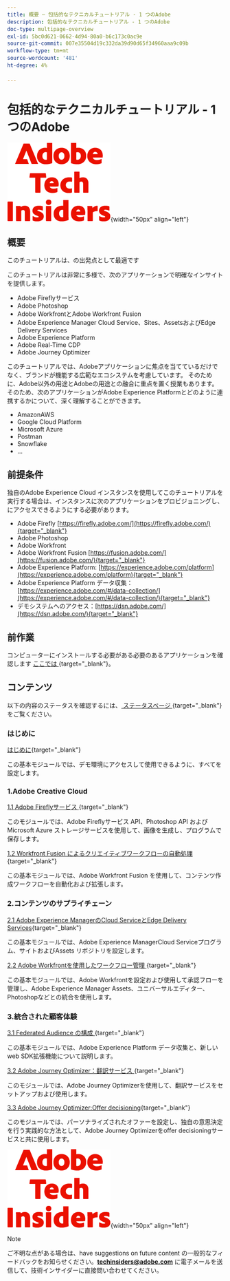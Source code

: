 ```yaml
---
title: 概要 – 包括的なテクニカルチュートリアル - 1 つのAdobe
description: 包括的なテクニカルチュートリアル - 1 つのAdobe
doc-type: multipage-overview
exl-id: 5bc0d621-0662-4d94-80a0-b6c173c0ac9e
source-git-commit: 007e35504d19c332da39d90d65f34960aaa9c09b
workflow-type: tm+mt
source-wordcount: '481'
ht-degree: 4%

---
```


# 包括的なテクニカルチュートリアル - 1 つのAdobe

![ 技術インサイダー ](./assets/images/techinsiders.png){width="50px" align="left"}

## 概要

このチュートリアルは、の出発点として最適です

このチュートリアルは非常に多様で、次のアプリケーションで明確なインサイトを提供します。

- Adobe Fireflyサービス
- Adobe Photoshop
- Adobe WorkfrontとAdobe Workfront Fusion
- Adobe Experience Manager Cloud Service、Sites、AssetsおよびEdge Delivery Services
- Adobe Experience Platform
- Adobe Real-Time CDP
- Adobe Journey Optimizer


このチュートリアルでは、Adobeアプリケーションに焦点を当てているだけでなく、ブランドが機能する広範なエコシステムを考慮しています。 そのために、Adobe以外の用途とAdobeの用途との融合に重点を置く授業もあります。 そのため、次のアプリケーションがAdobe Experience Platformとどのように連携するかについて、深く理解することができます。

- AmazonAWS
- Google Cloud Platform
- Microsoft Azure
- Postman
- Snowflake
- ...

## 前提条件

独自のAdobe Experience Cloud インスタンスを使用してこのチュートリアルを実行する場合は、インスタンスに次のアプリケーションをプロビジョニングし、にアクセスできるようにする必要があります。

- Adobe Firefly [https://firefly.adobe.com/](https://firefly.adobe.com/){target="_blank"}
- Adobe Photoshop
- Adobe Workfront
- Adobe Workfront Fusion [https://fusion.adobe.com/](https://fusion.adobe.com/){target="_blank"}
- Adobe Experience Platform: [https://experience.adobe.com/platform](https://experience.adobe.com/platform){target="_blank"}
- Adobe Experience Platform データ収集：[https://experience.adobe.com/#/data-collection/](https://experience.adobe.com/#/data-collection/){target="_blank"}
- デモシステムへのアクセス：[https://dsn.adobe.com/](https://dsn.adobe.com/){target="_blank"}

## 前作業

コンピューターにインストールする必要がある必要のあるアプリケーションを確認します [ ここでは ](./prework.md){target="_blank"}。

## コンテンツ

以下の内容のステータスを確認するには、[ ステータスページ ](./status.md){target="_blank"} をご覧ください。

### はじめに

[はじめに](./modules/getting-started/gettingstarted/getting-started.md){target="_blank"}

この基本モジュールでは、デモ環境にアクセスして使用できるように、すべてを設定します。

### 1.Adobe Creative Cloud

[1.1 Adobe Fireflyサービス ](./modules/creative-cloud/module1.1/firefly-services.md){target="_blank"}

このモジュールでは、Adobe Fireflyサービス API、Photoshop API およびMicrosoft Azure ストレージサービスを使用して、画像を生成し、プログラムで保存します。

[1.2 Workfront Fusion によるクリエイティブワークフローの自動処理 ](./modules/creative-cloud/module1.2/automation.md){target="_blank"}

この基本モジュールでは、Adobe Workfront Fusion を使用して、コンテンツ作成ワークフローを自動化および拡張します。

### 2.コンテンツのサプライチェーン

[2.1 Adobe Experience ManagerのCloud ServiceとEdge Delivery Services](./modules/csc/module2.1/aemcs.md){target="_blank"}

この基本モジュールでは、Adobe Experience ManagerCloud Serviceプログラム、サイトおよびAssets リポジトリを設定します。

[2.2 Adobe Workfrontを使用したワークフロー管理 ](./modules/csc/module2.2/workfront.md){target="_blank"}

この基本モジュールでは、Adobe Workfrontを設定および使用して承認フローを管理し、Adobe Experience Manager Assets、ユニバーサルエディター、Photoshopなどとの統合を使用します。

### 3.統合された顧客体験

[3.1 Federated Audience の構成 ](./modules/uce/module3.1/fac.md){target="_blank"}

この基本モジュールでは、Adobe Experience Platform データ収集と、新しい web SDK拡張機能について説明します。

[3.2 Adobe Journey Optimizer：翻訳サービス ](./modules/uce/module3.2/ajotranslationsvcs.md){target="_blank"}

このモジュールでは、Adobe Journey Optimizerを使用して、翻訳サービスをセットアップおよび使用します。

[3.3 Adobe Journey Optimizer:Offer decisioning](./modules/uce/module3.3/offer-decisioning.md){target="_blank"}

このモジュールでは、パーソナライズされたオファーを設定し、独自の意思決定を行う実践的な方法として、Adobe Journey Optimizerをoffer decisioningサービスと共に使用します。

![ 技術インサイダー ](./assets/images/techinsiders.png){width="50px" align="left"}

>[!NOTE]
>
>ご不明な点がある場合は、have suggestions on future content の一般的なフィードバックをお知らせください。**techinsiders@adobe.com** に電子メールを送信して、技術インサイダーに直接問い合わせてください。
